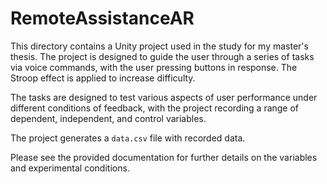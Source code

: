 # RemoteAssistanceAR

This directory contains a Unity project used in the study for my master's thesis. The project is designed to guide the user through a series of tasks via voice commands, with the user pressing buttons in response. The Stroop effect is applied to increase difficulty. 

The tasks are designed to test various aspects of user performance under different conditions of feedback, with the project recording a range of dependent, independent, and control variables.

The project generates a `data.csv` file with recorded data.

Please see the provided documentation for further details on the variables and experimental conditions.
